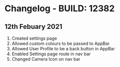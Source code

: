 # Changelog - BUILD: 12382

## 12th Febuary 2021
1. Created settings page
2. Allowed custom colours to be passed to AppBar
3. Allowed User Profile to be a back button in AppBar
4. Enabled Settings page route in nav bar
5. Changed Camera Icon on nav bar

